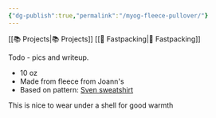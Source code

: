```yaml
---
{"dg-publish":true,"permalink":"/myog-fleece-pullover/"}
---
```



[[📚 Projects\|📚 Projects]] [[📘 Fastpacking\|📘 Fastpacking]]

Todo - pics and writeup.

* 10 oz
* Made from fleece from Joann's
* Based on pattern: [Sven sweatshirt](https://freesewing.org/designs/sven/)

This is nice to wear under a shell for good warmth